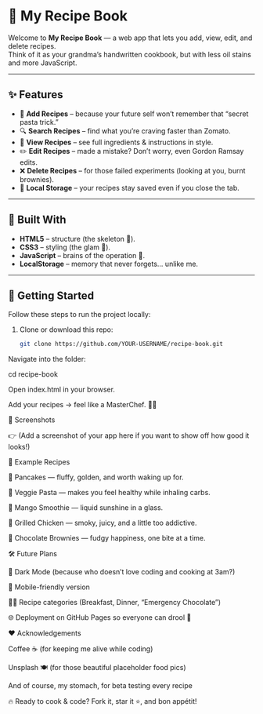 # 🍴 My Recipe Book  

Welcome to **My Recipe Book** — a web app that lets you add, view, edit, and delete recipes.  
Think of it as your grandma’s handwritten cookbook, but with less oil stains and more JavaScript.  

---

## ✨ Features  
- 📝 **Add Recipes** – because your future self won’t remember that “secret pasta trick.”  
- 🔍 **Search Recipes** – find what you’re craving faster than Zomato.  
- 👀 **View Recipes** – see full ingredients & instructions in style.  
- ✏️ **Edit Recipes** – made a mistake? Don’t worry, even Gordon Ramsay edits.  
- ❌ **Delete Recipes** – for those failed experiments (looking at you, burnt brownies).  
- 💾 **Local Storage** – your recipes stay saved even if you close the tab.  

---

## 🥘 Built With  
- **HTML5** – structure (the skeleton 🦴).  
- **CSS3** – styling (the glam 💅).  
- **JavaScript** – brains of the operation 🧠.  
- **LocalStorage** – memory that never forgets… unlike me.  

---

## 🚀 Getting Started  

Follow these steps to run the project locally:  

1. Clone or download this repo:  
   ```bash
   git clone https://github.com/YOUR-USERNAME/recipe-book.git
Navigate into the folder:

cd recipe-book


Open index.html in your browser.

Add your recipes → feel like a MasterChef. 👩‍🍳

📸 Screenshots

👉 (Add a screenshot of your app here if you want to show off how good it looks!)

🍔 Example Recipes

🥞 Pancakes — fluffy, golden, and worth waking up for.

🍝 Veggie Pasta — makes you feel healthy while inhaling carbs.

🥭 Mango Smoothie — liquid sunshine in a glass.

🍗 Grilled Chicken — smoky, juicy, and a little too addictive.

🍫 Chocolate Brownies — fudgy happiness, one bite at a time.

🛠️ Future Plans

🌙 Dark Mode (because who doesn’t love coding and cooking at 3am?)

📱 Mobile-friendly version

👩‍🍳 Recipe categories (Breakfast, Dinner, “Emergency Chocolate”)

🌐 Deployment on GitHub Pages so everyone can drool 🤤

❤️ Acknowledgements

Coffee ☕ (for keeping me alive while coding)

Unsplash 🍽️ (for those beautiful placeholder food pics)

And of course, my stomach, for beta testing every recipe

🔥 Ready to cook & code? Fork it, star it ⭐, and bon appétit!

